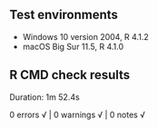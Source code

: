## Test environments

* Windows 10 version 2004, R 4.1.2
* macOS Big Sur 11.5, R 4.1.0

## R CMD check results

Duration: 1m 52.4s

0 errors √ | 0 warnings √ | 0 notes √
